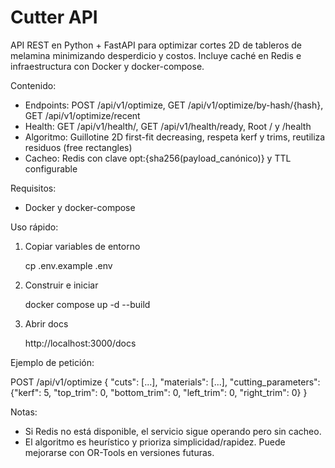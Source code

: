 # Cutter API

API REST en Python + FastAPI para optimizar cortes 2D de tableros de melamina minimizando desperdicio y costos. Incluye caché en Redis e infraestructura con Docker y docker-compose.

Contenido:
- Endpoints: POST /api/v1/optimize, GET /api/v1/optimize/by-hash/{hash}, GET /api/v1/optimize/recent
- Health: GET /api/v1/health/, GET /api/v1/health/ready, Root / y /health
- Algoritmo: Guillotine 2D first-fit decreasing, respeta kerf y trims, reutiliza residuos (free rectangles)
- Cacheo: Redis con clave opt:{sha256(payload_canónico)} y TTL configurable

Requisitos:
- Docker y docker-compose

Uso rápido:
1) Copiar variables de entorno

    cp .env.example .env

2) Construir e iniciar

    docker compose up -d --build

3) Abrir docs

    http://localhost:3000/docs

Ejemplo de petición:

POST /api/v1/optimize
{
  "cuts": [...],
  "materials": [...],
  "cutting_parameters": {"kerf": 5, "top_trim": 0, "bottom_trim": 0, "left_trim": 0, "right_trim": 0}
}

Notas:
- Si Redis no está disponible, el servicio sigue operando pero sin cacheo.
- El algoritmo es heurístico y prioriza simplicidad/rapidez. Puede mejorarse con OR-Tools en versiones futuras.
